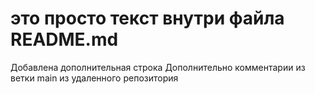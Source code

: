 # это просто текст внутри файла README.md
Добавлена дополнительная строка
Дополнительно комментарии из ветки main из удаленного репозитория
